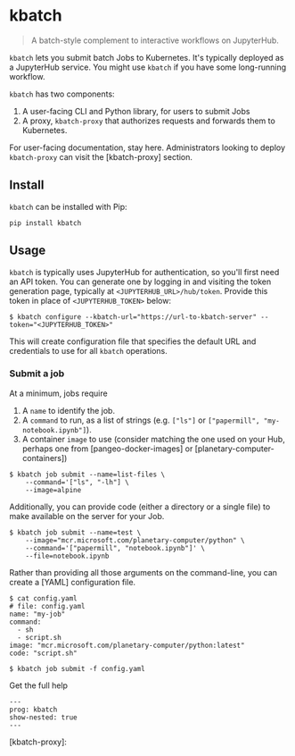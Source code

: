# kbatch

> A batch-style complement to interactive workflows on JupyterHub.

`kbatch` lets you submit batch Jobs to Kubernetes. It's typically deployed as a JupyterHub service.
You might use `kbatch` if you have some long-running workflow.

`kbatch` has two components:

1. A user-facing CLI and Python library, for users to submit Jobs
2. A proxy, `kbatch-proxy` that authorizes requests and forwards them to Kubernetes.

For user-facing documentation, stay here. Administrators looking to deploy `kbatch-proxy` can visit the [kbatch-proxy] section.

## Install

`kbatch` can be installed with Pip:

```
pip install kbatch
```

## Usage

`kbatch` is typically uses JupyterHub for authentication, so you'll first need an API token. You can generate one by logging in and visiting the token generation page, typically at `<JUPYTERHUB_URL>/hub/token`. Provide this token in place of `<JUPYTERHUB_TOKEN>` below:

```
$ kbatch configure --kbatch-url="https://url-to-kbatch-server" --token="<JUPYTERHUB_TOKEN>"
```

This will create configuration file that specifies the default URL and credentials to use for all `kbatch` operations.

### Submit a job

At a minimum, jobs require

1. A `name` to identify the job.
2. A `command` to run, as a list of strings (e.g. `["ls"]` or `["papermill", "my-notebook.ipynb"]`).
3. A container `image` to use (consider matching the one used on your Hub, perhaps one from [pangeo-docker-images] or [planetary-computer-containers])


```console
$ kbatch job submit --name=list-files \
    --command='["ls", "-lh"] \
    --image=alpine
```

Additionally, you can provide code (either a directory or a single file) to make available on the server
for your Job.

```console
$ kbatch job submit --name=test \
    --image="mcr.microsoft.com/planetary-computer/python" \
    --command='["papermill", "notebook.ipynb"]' \
    --file=notebook.ipynb
```

Rather than providing all those arguments on the command-line, you can create a [YAML] configuration file.

```console
$ cat config.yaml
# file: config.yaml
name: "my-job"
command:
  - sh
  - script.sh
image: "mcr.microsoft.com/planetary-computer/python:latest"
code: "script.sh"

$ kbatch job submit -f config.yaml
```

Get the full help

```{click} kbatch.cli:cli
---
prog: kbatch
show-nested: true
---
```

[kbatch-proxy]: 